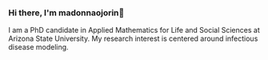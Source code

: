 ### Hi there, I'm madonnaojorin👋

I am a PhD candidate in Applied Mathematics for Life and Social Sciences at Arizona State University. My research interest is centered around infectious disease modeling. 
